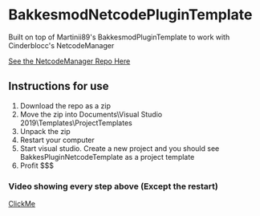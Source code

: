 # BakkesmodNetcodePluginTemplate

Built on top of Martinii89's BakkesmodPluginTemplate to work with Cinderblocc's NetcodeManager

[See the NetcodeManager Repo Here](https://github.com/CinderBlocc/NetcodeManager)

## Instructions for use
 1. Download the repo as a zip 
 2. Move the zip into Documents\Visual Studio 2019\Templates\ProjectTemplates
 3. Unpack the zip 
 4. Restart your computer
 5. Start visual studio. Create a new project and you should see BakkesPluginNetcodeTemplate as a project template
 6. Profit $$$

### Video showing every step above (Except the restart)
[ClickMe](https://youtu.be/Pd3Sa5VWEmc)

